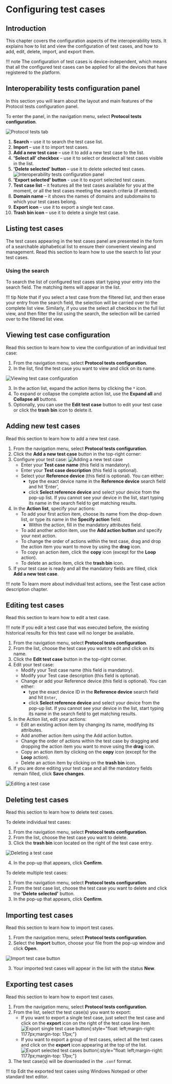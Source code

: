 # Configuring test cases

## Introduction

This chapter covers the configuration aspects of the interoperability tests. It explains how to list and view the configuration of test cases, and how to add, edit, delete, import, and export them.

!!! note
    The configuration of test cases is device-independent, which means that all the configured test cases can be applied for all the devices that have registered to the platform.

## Interoperability tests configuration panel

In this section you will learn about the layout and main features of the Protocol tests configuration panel.

To enter the panel, in the navigation menu, select **Protocol tests configuration**.

![Protocol tests tab](images/image019.png "Interoperability tests")


1.	**Search** – use it to search the test case list.
2.	**Import** – use it to import test cases.
3.	**Add a new test case** – use it to add a new test case to the list.
4.	**'Select all' checkbox** – use it to select or deselect all test cases visible in the list.
5.	**'Delete selected' button** – use it to delete selected test cases.
![Interoperability tests configuration panel](images/image020.png "Interoperability tests configuration panel")
6.  **'Export selected' button** - use it to export selected test cases.
7.	**Test case list** – it features all the test cases available for you at the moment, or all the test cases meeting the search criteria (if entered).
8.	**Domain name** – it shows the names of domains and subdomains to which your test cases belong.
9.	**Export icon** – use it to export a single test case.
10.	**Trash bin icon** – use it to delete a single test case.

##	Listing test cases

The test cases appearing in the test cases panel are presented in the form of a searchable alphabetical list to ensure their convenient viewing and management. Read this section to learn how to use the search to list your test cases.

### Using the search

To search the list of configured test cases start typing your entry into the search field. The matching items will appear in the list.

!!! tip
    Note that if you select a test case from the filtered list, and then erase your entry from the search field, the selection will be carried over to the complete list view. Similarly, if you use the select all checkbox in the full list view, and then filter the list using the search, the selection will be carried over to the filtered list view.

##	Viewing test case configuration

Read this section to learn how to view the configuration of an individual test case:

1.	From the navigation menu, select **Protocol tests configuration**.
2.	In the list, find the test case you want to view and click on its name.

![Viewing test case configuration](images/image021.png "Viewing test case configuration")

3.	In the action list, expand the action items by clicking the ˅ icon.
4.	To expand or collapse the complete action list, use the **Expand all** and **Collapse all** buttons.
5.	Optionally, you can use the **Edit test case** button to edit your test case or click the **trash bin** icon to delete it.

## Adding new test cases

Read this section to learn how to add a new test case.

1.	From the navigation menu, select **Protocol tests configuration**.
2.	Click the **Add a new test case** button in the top-right corner:
3.	Configure your test case:
![Adding a new test case](images/image023.png "Adding a new test case")
    -	Enter your **Test case name** (this field is mandatory).
    -	Enter your **Test case description** (this field is optional).
    -	Select your **Reference device** (this field is optional). You can either:
         -	type the exact device name in the **Reference device** search field and hit ‘Enter’,
         -	click **Select reference device** and select your device from the pop-up list. If you cannot see your device in the list, start typing its name in the search field to get matching results.
4.	In the **Action list**, specify your actions:
    -	To add your first action item, choose its name from the drop-down list, or type its name in the **Specify action** field.
         -	Within the action, fill in the mandatory attributes field.
    -	To add another action item, use the **Add action button** and specify your next action.
    -	To change the order of actions within the test case, drag and drop the action item you want to move by using the **drag** icon.
    -	To copy an action item, click the **copy** icon (except for the **Loop** action).
    -	To delete an action item, click the **trash bin** icon.
5.	If your test case is ready and all the mandatory fields are filled, click **Add a new test case**.

!!! note
    To learn more about individual test actions, see the Test case action description chapter.


## Editing test cases

Read this section to learn how to edit a test case.

!!! note
    If you edit a test case that was executed before, the existing historical results for this test case will no longer be available.  

1.	From the navigation menu, select **Protocol tests configuration**.
2.	From the list, choose the test case you want to edit and click on its name.
3.	Click the **Edit test case** button in the top-right corner.
4.	Edit your test case:
     -	Modify your Test case name (this field is mandatory).
     -	Modify your Test case description (this field is optional).
     -	Change or add your Reference device (this field is optional). You can either:
          -	type the exact device ID in the **Reference device** search field and hit `Enter`,
          -	click **Select reference device** and select your device from the pop-up list. If you cannot see your device in the list, start typing its name in the search field to get matching results.
5.	In the Action list, edit your actions:
     -	Edit an existing action item by changing its name, modifying its attributes.
     -	Add another action item using the Add action button.
     -	Change the order of actions within the test case by dragging and dropping the action item you want to move using the **drag** icon.
     -	Copy an action item by clicking on the **copy** icon (except for the **Loop** action).
     -	Delete an action item by clicking on the **trash bin** icon.
6.	If you are done editing your test case and all the mandatory fields remain filled, click **Save changes**.

![Editing a test case](images/image026.png "Editing a test case")

## Deleting test cases

Read this section to learn how to delete test cases.

To delete individual test cases:

1.	From the navigation menu, select **Protocol tests configuration**.
2.	From the list, choose the test case you want to delete.
3.	Click the **trash bin** icon located on the right of the test case entry.

![Deleting a test case](images/image027.png "Deleting a test case")

4. In the pop-up that appears, click **Confirm**.

To delete multiple test cases:

1.	From the navigation menu, select **Protocol tests configuration**.
2.	From the test case list, choose the test case you want to delete and click the **'Delete selected'** button.
3.  In the pop-up that appears, click **Confirm**.

## Importing test cases

Read this section to learn how to import test cases.

1.	From the navigation menu, select **Protocol tests configuration**.
2.	Select the **Import** button, choose your file from the pop-up window and click **Open**.

![Import test case button](images/image028.png "Import test case button")

3.	Your imported test cases will appear in the list with the status **New**.

## Exporting test cases

Read this section to learn how to export test cases.

1.	From the navigation menu, select **Protocol tests configuration**.
2.	From the list, select the test case(s) you want to export:
    -	If you want to export a single test case, just select the test case and click on the **export** icon on the right of the test case line item.
       ![Export single test case button](images/image029.png "Export single test case button"){:style="float: left;margin-right: 1177px;margin-top: 17px;"}
    -	If you want to export a group of test cases, select all the test cases and click on the **export** icon appearing at the top of the list.
       ![Export selected test cases button](images/image030.png "Export selected test cases button"){:style="float: left;margin-right: 1177px;margin-top: 17px;"}
3. The test case(s) will be downloaded in the ``.conf`` format.

!!! tip
    Edit the exported test cases using Windows Notepad or other standard text editor.
